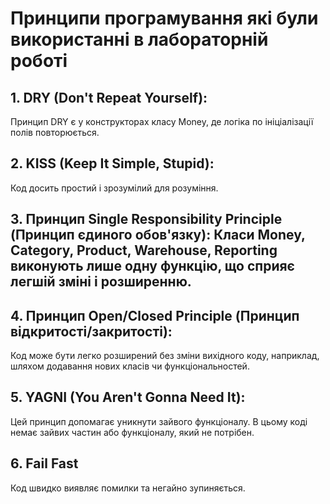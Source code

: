 # Принципи програмування які були використанні в лабораторній роботі

## 1. DRY (Don't Repeat Yourself):
Принцип DRY є у конструкторах класу Money, де логіка по ініціалізації полів повторюється. 

## 2. KISS (Keep It Simple, Stupid):
Код досить простий і зрозумілий для розуміння. 

## 3. Принцип Single Responsibility Principle (Принцип єдиного обов'язку): Класи Money, Category, Product, Warehouse, Reporting виконують лише одну функцію, що сприяє легшій зміні і розширенню.

## 4. Принцип Open/Closed Principle (Принцип відкритості/закритості): 
Код може бути легко розширений без зміни вихідного коду, наприклад, шляхом додавання нових класів чи функціональностей.

## 5. YAGNI (You Aren't Gonna Need It):
Цей принцип допомагає уникнути зайвого функціоналу. В цьому коді немає зайвих частин або функціоналу, який не потрібен.

## 6. Fail Fast
Код швидко виявляє помилки та негайно зупиняється.